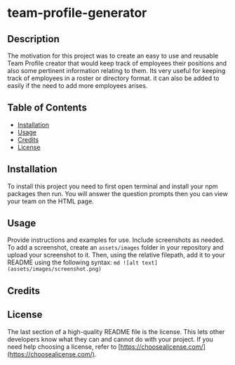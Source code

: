 # team-profile-generator
## Description
The motivation for this project was to create an easy to use and reusable Team Profile creator that would keep track of employees their positions and also some pertinent information relating to them. Its very useful for keeping track of employees in a roster or directory format. it can also be added to easily if the need to add more employees arises.
## Table of Contents 
- [Installation](#installation)
- [Usage](#usage)
- [Credits](#credits)
- [License](#license)
## Installation
To install this project you need to first open terminal and install your npm packages then run. You will answer the question prompts then you can view your team on the HTML page.
## Usage
Provide instructions and examples for use. Include screenshots as needed.
To add a screenshot, create an `assets/images` folder in your repository and upload your screenshot to it. Then, using the relative filepath, add it to your README using the following syntax:
    ```md
    ![alt text](assets/images/screenshot.png)
    ```
## Credits

## License
The last section of a high-quality README file is the license. This lets other developers know what they can and cannot do with your project. If you need help choosing a license, refer to [https://choosealicense.com/](https://choosealicense.com/).

